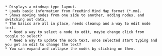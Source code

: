     * Displays a mindmap type layout.
    * Loads basic information from FreeMind Mind Map format (*.mm).
    * Shows moving nodes from one side to another, adding nodes, and switching out data.
    * The basics are all in place, needs cleanup and a way to edit node text.
      * Need a way to select a node to edit, maybe change click from toggle to select?
      * Need a way to update the node text, once selected start typing and you get an edit to change the text?
    * You can expand and collapse the nodes by clicking on them.
